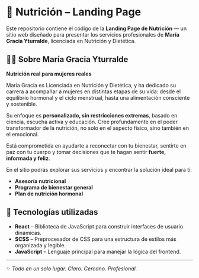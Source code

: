 # 🌿 Nutrición – Landing Page

Este repositorio contiene el código de la **Landing Page de Nutrición** — un sitio web diseñado para presentar los servicios profesionales de **María Gracia Yturralde**, licenciada en Nutrición y Dietética.

## 👩‍⚕️ Sobre María Gracia Yturralde

**Nutrición real para mujeres reales**

María Gracia es Licenciada en Nutrición y Dietética, y ha dedicado su carrera a acompañar a mujeres en distintas etapas de su vida: desde el equilibrio hormonal y el ciclo menstrual, hasta una alimentación consciente y sostenible.

Su enfoque es **personalizado, sin restricciones extremas**, basado en ciencia, escucha activa y educación. Cree profundamente en el poder transformador de la nutrición, no solo en el aspecto físico, sino también en el emocional.

Está comprometida en ayudarte a reconectar con tu bienestar, sentirte en paz con tu cuerpo y tomar decisiones que te hagan sentir **fuerte, informada y feliz**.

En el sitio podrás explorar sus servicios y encontrar la solución ideal para ti:

- **Asesoría nutricional**  
- **Programa de bienestar general**  
- **Plan de nutrición hormonal**

## 🚀 Tecnologías utilizadas

- **React** – Biblioteca de JavaScript para construir interfaces de usuario dinámicas.  
- **SCSS** – Preprocesador de CSS para una estructura de estilos más organizada y legible.  
- **JavaScript** – Lenguaje principal para manejar la lógica del frontend.

---

✨ *Todo en un solo lugar. Claro. Cercano. Profesional.*
